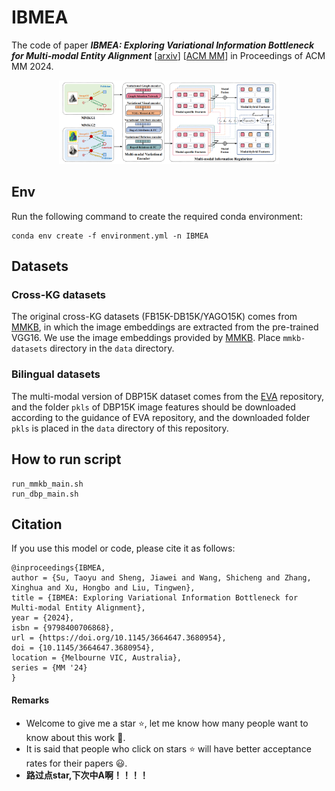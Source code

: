 # IBMEA

The code of paper _**IBMEA: Exploring Variational Information Bottleneck for Multi-modal Entity Alignment**_ [[arxiv](https://arxiv.org/abs/2407.19302)] [[ACM MM](https://dl.acm.org/doi/10.1145/3664647.3680954)] in Proceedings of ACM MM 2024.


<div align="center">
    <img src="./files/IBMEA.png" width="70%" height="auto" />
</div>




## Env

Run the following command to create the required conda environment:

```
conda env create -f environment.yml -n IBMEA
```

## Datasets

### Cross-KG datasets

The original cross-KG datasets (FB15K-DB15K/YAGO15K) comes from [MMKB](https://github.com/mniepert/mmkb), in which the image embeddings are extracted from the pre-trained VGG16. We use the image embeddings provided by [MMKB](https://github.com/mniepert/mmkb#visual-data-for-fb15k-yago15k-and-dbpedia15k). Place `mmkb-datasets` directory  in the `data` directory.

### Bilingual datasets

The multi-modal version of DBP15K dataset comes from the [EVA](https://github.com/cambridgeltl/eva) repository, and the folder `pkls` of DBP15K image features should be downloaded according to the guidance of EVA repository, and the downloaded folder `pkls` is placed in the `data` directory of this repository.

## How to run script

```
run_mmkb_main.sh
run_dbp_main.sh
```

## Citation

If you use this model or code, please cite it as follows:

```
@inproceedings{IBMEA,
author = {Su, Taoyu and Sheng, Jiawei and Wang, Shicheng and Zhang, Xinghua and Xu, Hongbo and Liu, Tingwen},
title = {IBMEA: Exploring Variational Information Bottleneck for Multi-modal Entity Alignment},
year = {2024},
isbn = {9798400706868},
url = {https://doi.org/10.1145/3664647.3680954},
doi = {10.1145/3664647.3680954},
location = {Melbourne VIC, Australia},
series = {MM '24}
}
```

#### Remarks
- Welcome to give me a star ⭐, let me know how many people want to know about this work 🤩.
- It is said that people who click on stars ⭐ will have better acceptance rates for their papers 😃. 
- **路过点star,下次中A啊！！！！**


